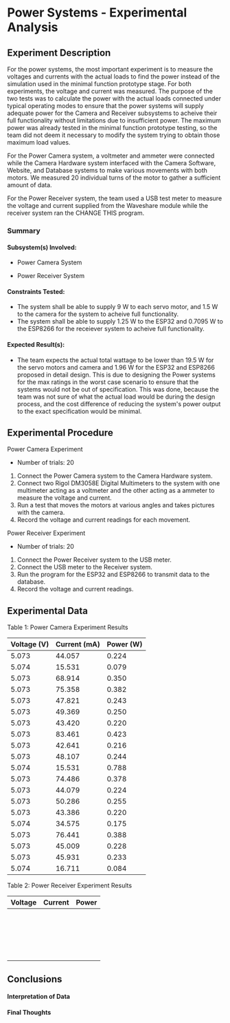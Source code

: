 # Power Systems - Experimental Analysis
## Experiment Description

For the power systems, the most important experiment is to measure the voltages and currents with the actual loads 
to find the power instead of the simulation used in the minimal function prototype stage. For both experiments, the voltage and current
was measured. The purpose of the two tests was to calculate the power with the actual loads connected under typical operating modes 
to ensure that the power systems will supply adequate power for the Camera and Receiver subsystems to acheive their full functionality
without limitations due to insufficient power. The maximum power was already tested in the minimal function prototype testing, so the team did not deem it necessary to modify the system trying to obtain those maximum load values.


For the Power Camera system, a voltmeter and ammeter were connected while the Camera Hardware system interfaced with the Camera Software,
Website, and Database systems to make various movements with both motors. We measured 20 individual turns of the motor to gather a
sufficient amount of data. 


For the Power Receiver system, the team used a USB test meter to measure the voltage and current supplied from the Waveshare module
while the receiver system ran the CHANGE THIS program.


### Summary
<!-- Short summary of the experiment written after completing it -->

#### Subsystem(s) Involved:
- Power Camera System

- Power Receiver System

#### Constraints Tested:
- The system shall be able to supply 9 W to each servo motor, and 1.5 W to the camera for the system to acheive full functionality.
- The system shall be able to supply 1.25 W to the ESP32 and 0.7095 W to the ESP8266 for the receiever system to acheive full functionality.
 
#### Expected Result(s):
- The team expects the actual total wattage to be lower than 19.5 W for the servo motors and camera and 1.96 W for the ESP32 and ESP8266 proposed in detail design. This is due to designing the Power systems for the max ratings in the worst case scenario to ensure that the systems would not be out of specification. This was done, because the team was not sure of what the actual load would be during the design process, and the cost difference of reducing the system's power output to the exact specification would be minimal.

## Experimental Procedure
<!-- Description of what you did ideally in steps -->
Power Camera Experiment

- Number of trials: 20

1. Connect the Power Camera system to the Camera Hardware system.
2. Connect two Rigol DM3058E Digital Multimeters to the system with one multimeter acting as a voltmeter and the other acting as a ammeter to measure the voltage and current.
3. Run a test that moves the motors at various angles and takes pictures with the camera.
4. Record the voltage and current readings for each movement.

Power Receiver Experiment

- Number of trials: 20

1. Connect the Power Receiver system to the USB meter.
2. Connect the USB meter to the Receiver system.
3. Run the program for the ESP32 and ESP8266 to transmit data to the database.
4. Record the voltage and current readings.

## Experimental Data
<!-- data tables or graph of the results (whichever is appropriate) -->
Table 1: Power Camera Experiment Results <br/>

| Voltage (V) | Current (mA) | Power (W) |
|---------|---------|-------|
|     5.073    |    44.057     |   0.224    |
|   5.074      |    15.531     |   0.079    |
|    5.073     |     68.914    |    0.350   |
|    5.073     |    75.358     |   0.382    |
|  5.073       |    47.821     |   0.243    |
|    5.073     |    49.369     |   0.250    |
|    5.073     |    43.420     |   0.220    |
|    5.073     |   83.461      |  0.423     |
|    5.073     |   42.641      |   0.216    |
|    5.073     |    48.107     |   0.244    |
|    5.074     |    15.531     |    0.788   |
|    5.073     |      74.486   |   0.378    |
|    5.073     |    44.079     |    0.224   |
|    5.073     |     50.286    |   0.255    |
|   5.073      |     43.386    |  0.220     |
|   5.074      |     34.575    |   0.175    |
|    5.073     |     76.441    |    0.388   |
|   5.073      |    45.009     |   0.228    |
|    5.073     |    45.931     |   0.233    |
|    5.074     |     16.711    |   0.084    |


Table 2: Power Receiver Experiment Results <br/>

| Voltage | Current | Power |
|---------|---------|-------|
|         |         |       |
|         |         |       |
|         |         |       |
|         |         |       |
|         |         |       |
|         |         |       |
|         |         |       |
|         |         |       |
|         |         |       |
|         |         |       |
|         |         |       |
|         |         |       |
|         |         |       |
|         |         |       |
|         |         |       |
|         |         |       |
|         |         |       |
|         |         |       |
|         |         |       |
|         |         |       |

## Conclusions
#### Interpretation of Data
<!-- explain what the results of the experiments mean and what conclusions you draw -->

#### Final Thoughts
<!-- Were constraints met? -->
